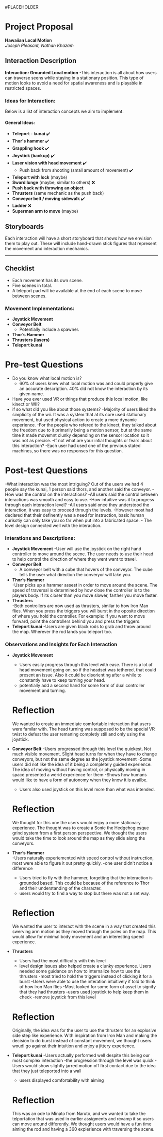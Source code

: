 #PLACEHOLDER

# Project Proposal  
**Hawaiian Local Motion**  
*Joseph Pleasant, Nathan Khazam*  

## Interaction Description  
**Interaction: Grounded Local motion** 
-This interaction is all about how users can traverse seens while staying in a stationary position. This type of motion looks to avoid a need for spatial awareness and is playable in restricted spaces.


### Ideas for Interaction:  
Below is a list of interaction concepts we aim to implement:

#### General Ideas:
- **Teleport - kunai** ✔️  
- **Thor's hammer** ✔️  
- **Grappling hook** ✔️  
- **Joystick (backup)** ✔️  
- **Laser vision with head movement** ✔️  
    - Push back from shooting (small amount of movement) ✔️  
- **Teleport with lock** (maybe)  
- **Sword lunge** (maybe, similar to others) ❌  
- **Push back with throwing an object**  
- **Thrusters** (same mechanic as the push back)  
- **Conveyor belt / moving sidewalk** ✔️  
- **Ladder** ❌  
- **Superman arm to move** (maybe)  

## Storyboards  
Each interaction will have a short storyboard that shows how we envision them to play out. These will include hand-drawn stick figures that represent the movement and interaction mechanics.

---

## Checklist  
- Each movement has its own scene.
- Five scenes in total.
- A teleport pad will be available at the end of each scene to move between scenes.

### Movement Implementations:
- **Joystick Movement**  
- **Conveyor Belt**  
    - Potentially include a spawner.  
- **Thor’s Hammer**  
- **Thrusters (lasers)**  
- **Teleport kunai**


# Pre-test Questions
- Do you know what local motion is?
    - 60% of users knew what local motion was and could properly give an accurate description. 40% did not know the interaction by its given name.
- Have you ever used VR or things that produce this local motion, like kinect or WII?
- if so what did you like about those systems?
    -Majority of users liked the simplicity of the wii. It was a system that at its core used stationary movement, but used physical action to create a more dynamic experience.
    -For the people who refered to the kinect, they talked about the freedom due to it primarily being a motion sensor, but at the same time it made movemnt clunky depending on the sensor location so it was not as precise.
-If not what are your intial thoughts or fears about this interaction?
    -Each user had used one of the previous stated machines, so there was no responses for this question.

# Post-test Questions
-What interaction was the most intriguing?
Out of the users we had 4 people say the kunai, 1 person said thors, and another said the conveyor.
-How was the control on the interactions?
    -All users said the control between interactions was smooth and easy to use.
-How intuitive was it to progress through each interaction level?
    -All users said once they understood the interaction, it was easy to proceed through the levels.
    -However most had declared that their definently was a need for instruction, basic human curisotiy can only take you so far when put into a fabricated space.
    - The level design connected well with the interaction.

 

### Interations and Descriptions:
- **Joystick Movement** 
    -User will use the joystick on the right hand controller to move around the scene. The user needs to use their head to help control the direction of where they went want to travel.
- **Conveyor Belt**  
    - A conveyor belt with a cube that hovers of the conveyor. The cube tells the user what direction the converyor will take you. 
- **Thor’s Hammer**  
    -User picks up a hammer assest in order to move around the scene. The speed of traversal is determined by how close the controller is to the players body. If its closer than you move slower, farther you move faster.
- **Thrusters**  
    -Both controllers are now used as thrusters, similar to how Iron Man flies. When you press the triggers you will burst in the oposite direction of where you hold the controller. For example: If you want to move forward, point the controllers behind you and press the triggers.
- **Teleport kunai**
    -Users are given black rods to grab and throw around the map. Wherever the rod lands you teleport too. 

### Observations and Insights for Each Interaction
- **Joystick Movement**  
    - Users easily progress through this level with ease. There is a lot of head movement going on, so if the headset was tethered, that could present an issue. Also it could be disorienting after a while to constantly have to keep turning your head.
    - potentially add a second hand for some form of dual controller movement and turning.

    # Reflection
    We wanted to create an immediate comfortable interaction that users were familar with. The head turning was supposed to be the special VR twist to defeat the user remaning completly still and only using the joystick.

- **Conveyor Belt** 
    -Users progressed through this level the quickest. Not much visible movement. Slight head turns for when they have to change conveyors, but not the same degree as the joystick movement
    -Some users did not like the idea of it being a completely guided experience. The idea of moving without having control, or physically moving in space presented a werid experience for them
    -Shows how humans would like to have a form of autonomy when they know it is availbe. 
    - Users also used joystick on this level more than what was intended.

     # Reflection
     We thought for this one the users would enjoy a more stationary experience. The thought was to create a Sonic the Hedgehog esque grind system from a first person perspective. We thought the users would take the time to look around the map as they slide along the conveyors.

- **Thor’s Hammer**  
    -Users naturally experiemented with speed control without instruction, most were able to figure it out pretty quickly.
    -one user didn't notice a difference
    - Users tried to fly with the hammer, forgetting that the interaction is grounded based. This could be because of the reference to Thor and their understanding of the character.
    - users would try to find a way to stop but there was not a set way.

     # Reflection
     We wanted the user to interact with the scene in a way that created this swerving arm motion as they moved through the poles on the map. This would allow for minimal body movement and an interesting speed experience.
- **Thrusters**  
    - Users had the most difficulty with this level
    - level design issues also helped create a clunky experience. 
    Users needed some guidance on how to internalize how to use the thrusters
    -most tried to hold the triggers instead of clicking it for a burst
    -Users were able to use the interation intuitively if told to think of how Iron Man flies
    -Most looked for some form of asset to signify that they had thrusters
    -users used joystick to help keep them in check
        -remove joystick from this level

     # Reflection
     Originally, the idea was for the user to use the thrusters for an explosive side step like experience.  With inspiration from Iron Man and making the decision to do burst instead of constant movement, we  thought users woudl go against their intuition and enjoy a jittery experience.
- **Teleport kunai**
    -Users actually performed well despite this being our most complex interaction
    -the progression through the level was quick
    -Users would show slightly jarred motion off first contact due to the idea that they just teleported into a wall
    - users displayed comfortability with aiming

     # Reflection
     This was an ode to Minato from Naruto, and we wanted to take the telportation that was used in earlier assigments and revamp it so users can move around differently. We thought users would have a fun time aiming the rod and having a 360 expierience with traversing the scene.

